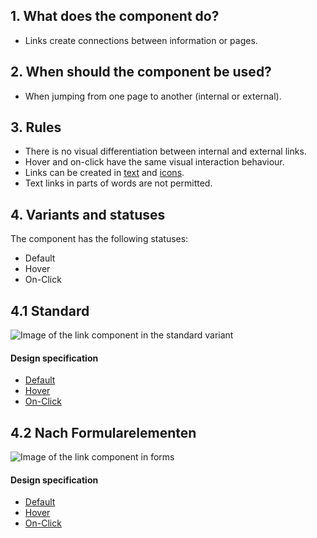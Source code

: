 ## 1. What does the component do?
* Links create connections between information or pages.


## 2. When should the component be used?
* When jumping from one page to another (internal or external).


## 3. Rules
* There is no visual differentiation between internal and external links.
* Hover and on-click have the same visual interaction behaviour.
* Links can be created in [text](https://digital.sbb.ch/en/webapps/basics/text) and [icons](https://digital.sbb.ch/en/webapps/basics/icon).
* Text links in parts of words are not permitted.


## 4. Variants and statuses
The component has the following statuses:
* Default
* Hover
* On-Click

## 4.1 Standard
![Image of the link component in the standard variant](https://raw.githubusercontent.com/sbb-design-systems/sbb-design-system/master/webapp/components/link/images/link_copy.png 'class: image')

#### Design specification
* [Default](https://sbb.invisionapp.com/d/main#/console/17140415/355318460/inspect)
* [Hover](https://sbb.invisionapp.com/d/main#/console/17140415/355318461/inspect)
* [On-Click](https://sbb.invisionapp.com/d/main#/console/17140415/355318462/inspect)


## 4.2 Nach Formularelementen
![Image of the link component in forms](https://raw.githubusercontent.com/sbb-design-systems/sbb-design-system/master/webapp/components/link/images/link_form.png 'class: image')

#### Design specification
* [Default](https://sbb.invisionapp.com/d/main#/console/17140415/355318463/inspect)
* [Hover](https://sbb.invisionapp.com/d/main#/console/17140415/355318464/inspect)
* [On-Click](https://sbb.invisionapp.com/d/main#/console/17140415/355318465/inspect)

